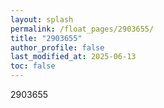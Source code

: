 ```yaml
---
layout: splash
permalink: /float_pages/2903655/
title: "2903655"
author_profile: false
last_modified_at: 2025-06-13
toc: false
---
```

 
2903655
